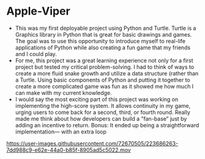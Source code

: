 # Apple-Viper

- This was my first deployable project using Python and Turtle. Turtle is a Graphics library in Python that is great for basic drawings and games.
  The goal was to use this opportunity to introduce myself to real-life applications of Python while also creating a fun game that my friends and I could play.
- For me, this project was a great learning experience not only for a first project but tested my critical problem-solving. I had to think of ways to create a more fluid snake growth and utilize a data structure (rather than a Turtle. Using basic components of Python and putting it together to create a more complicated game was fun as it showed me how much I can make with my current knowledge.
- I would say the most exciting part of this project was working on implementing the high-score system. It allows continuity in my game, urging users to come back for a second, third, or fourth round. Really made me think about how developers can build a "fan-base” just by adding an incentive to return. Bonus: It ended up being a straightforward implementation— with an extra loop
 

https://user-images.githubusercontent.com/72670505/223686263-7dd988c9-e62e-44a0-b85f-8905ad5c5022.mov



